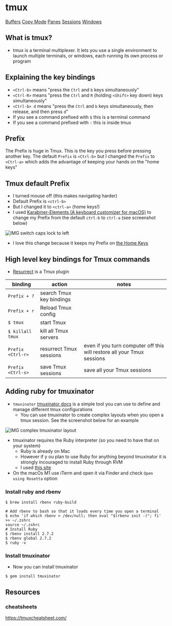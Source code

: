 # tmux

[Buffers](./tmux/buffers.md)
[Copy Mode](./tmux/copy-mode.md)
[Panes](./tmux/panes.md)
[Sessions](./tmux/sessions.md)
[Windows](./tmux/indows.md)

## What is tmux?
* tmux is a terminal multiplexer. It lets you use a single environment to launch multiple terminals, or windows, each running its own process or program

## Explaining the key bindings
* `<Ctrl-b>` means "press the `Ctrl` and `b` keys simultaneously"
* `<Ctrl-R>` means "press the `Ctrl` and `R` (holding `<Shift>` key down) keys simultaneously"
* `<Ctrl-b> d` means "press the `Ctrl` and `b` keys simultaneously, then release, and then press `d`"
* If you see a command prefixed with `$` this is a terminal command
* If you see a command prefixed with `:` this is inside tmux

## Prefix
The Prefix is huge in Tmux. This is the key you press before pressing another key. The default `Prefix` is `<Ctrl-b>` but I changed the `Prefix` to `<Ctrl-a>` which adds the advantage of keeping your hands on the "home keys"

## Tmux default Prefix
* I turned mouse off (this makes navigating harder)
* Default Prefix is `<ctrl-b>`
* But I changed it to `<ctrl-a>` (home keys!)
* I used <a href="https://karabiner-elements.pqrs.org/" target="_blank">Karabiner-Elements (A keyboard customizer for macOS)</a> to change my Prefix from the default `ctrl-b` to `ctrl-a` (see screenshot below)

![IMG switch caps lock to left <ctrl>](https://i.imgur.com/mANdoxO.png)

* I love this change because it keeps my Prefix on <a href="https://medium.com/usevim/the-importance-of-the-home-row-f65a43dde1fd" target="_blank">the Home Keys</a>

## High level key bindings for Tmux commands
* [Resurrect](https://github.com/tmux-plugins/tmux-resurrect) is a Tmux plugin

| binding           | action                   | notes                                                                  |
|-------------------|--------------------------|------------------------------------------------------------------------|
| `Prefix + ?`      | search Tmux key bindings |                                                                        |
| `Prefix + r`      | Reload Tmux config       |                                                                        |
| `$ tmux`          | start Tmux               |                                                                        |
| `$ killall tmux`  | kill all Tmux servers    |                                                                        |
| `Prefix <Ctrl-r>` | resurrect Tmux sessions  | even if you turn computer off this will restore all your Tmux sessions |
| `Prefix <Ctrl-s>` | save Tmux sessions       | save all your Tmux sessions                                            |

## Adding ruby for tmuxinator
* `tmuxinator` <a href="https://github.com/guyhughes/tmuxinator" target="_blank">tmuxinator docs</a> is a simple tool you can use to define and manage different tmux configurations
    - You can use tmuxinator to create complex layouts when you open a tmux session. See the screenshot below for an example

![IMG complex tmuxinator layout](https://i.imgur.com/EMrVgcq.png)
* tmuxinator requires the Ruby interpreter (so you need to have that on your system)
    - Ruby is already on Mac
    - However if y ou plan to use Ruby for anything beyond tmuxinator it is strongly incouraged to install Ruby through RVM
    - I used [this site](https://kemalmutlu.medium.com/installing-ruby-on-rails-macbook-pro-m1-4272da855fb3)
* On the macOs M1 use iTerm and open it via Finder and check `Open using Rosetta` option

### Install ruby and rbenv

`$ brew install rbenv ruby-build`

```
# Add rbenv to bash so that it loads every time you open a terminal
$ echo 'if which rbenv > /dev/null; then eval "$(rbenv init -)"; fi' >> ~/.zshrc
source ~/.zshrc
# Install Ruby
$ rbenv install 2.7.2
$ rbenv global 2.7.2
$ ruby -v
```

### Install tmuxinator
* Now you can install tmuxinator

`$ gem install tmuxinator`

## Resources
### cheatsheets
https://tmuxcheatsheet.com/
